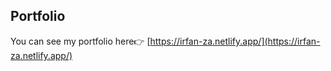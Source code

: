 ## Portfolio

You can see my portfolio here👉 [https://irfan-za.netlify.app/](https://irfan-za.netlify.app/)

